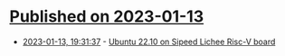 # [Published on 2023-01-13](index.md)

* [2023-01-13, 19:31:37](https://lobste.rs/s/hobf3e/ubuntu_22_10_on_sipeed_lichee_risc_v_board) - [Ubuntu 22.10 on Sipeed Lichee Risc-V board](https://www.geeklan.co.uk/?p=2982)
